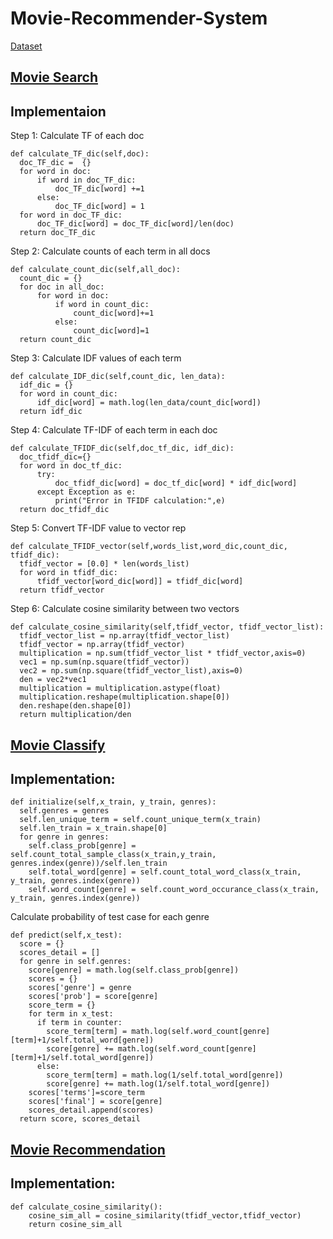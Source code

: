 # Movie-Recommender-System
[Dataset](https://www.kaggle.com/tmdb/tmdb-movie-metadata)

## [Movie Search](https://datamining-282603.ue.r.appspot.com/search)

## Implementaion

Step 1: Calculate TF of each doc
```
def calculate_TF_dic(self,doc):
  doc_TF_dic =  {}
  for word in doc:
      if word in doc_TF_dic:
          doc_TF_dic[word] +=1
      else:
          doc_TF_dic[word] = 1
  for word in doc_TF_dic:
      doc_TF_dic[word] = doc_TF_dic[word]/len(doc)
  return doc_TF_dic
```

Step 2: Calculate counts of each term in all docs
```
def calculate_count_dic(self,all_doc):
  count_dic = {}
  for doc in all_doc:
      for word in doc:
          if word in count_dic:
              count_dic[word]+=1
          else:
              count_dic[word]=1
  return count_dic
```

Step 3: Calculate IDF values of each term

```
def calculate_IDF_dic(self,count_dic, len_data):
  idf_dic = {}
  for word in count_dic:
      idf_dic[word] = math.log(len_data/count_dic[word])
  return idf_dic
```

Step 4:  Calculate TF-IDF of each term in each doc
```
def calculate_TFIDF_dic(self,doc_tf_dic, idf_dic):
  doc_tfidf_dic={}
  for word in doc_tf_dic:
      try:
          doc_tfidf_dic[word] = doc_tf_dic[word] * idf_dic[word]
      except Exception as e:
          print("Error in TFIDF calculation:",e)
  return doc_tfidf_dic
```

Step 5: Convert TF-IDF value to vector rep
```
def calculate_TFIDF_vector(self,words_list,word_dic,count_dic, tfidf_dic):
  tfidf_vector = [0.0] * len(words_list)
  for word in tfidf_dic:
      tfidf_vector[word_dic[word]] = tfidf_dic[word]
  return tfidf_vector
```
Step 6: Calculate cosine similarity between two vectors
```
def calculate_cosine_similarity(self,tfidf_vector, tfidf_vector_list):
  tfidf_vector_list = np.array(tfidf_vector_list)
  tfidf_vector = np.array(tfidf_vector)
  multiplication = np.sum(tfidf_vector_list * tfidf_vector,axis=0)
  vec1 = np.sum(np.square(tfidf_vector))
  vec2 = np.sum(np.square(tfidf_vector_list),axis=0)
  den = vec2*vec1
  multiplication = multiplication.astype(float)
  multiplication.reshape(multiplication.shape[0])
  den.reshape(den.shape[0])
  return multiplication/den
```

## [Movie Classify](https://datamining-282603.ue.r.appspot.com/classify)

## Implementation: 
```
def initialize(self,x_train, y_train, genres):
  self.genres = genres
  self.len_unique_term = self.count_unique_term(x_train)
  self.len_train = x_train.shape[0]
  for genre in genres:
    self.class_prob[genre] = self.count_total_sample_class(x_train,y_train, genres.index(genre))/self.len_train
    self.total_word[genre] = self.count_total_word_class(x_train, y_train, genres.index(genre))
    self.word_count[genre] = self.count_word_occurance_class(x_train, y_train, genres.index(genre))
```

Calculate probability of test case for each genre
```
def predict(self,x_test):
  score = {}
  scores_detail = []
  for genre in self.genres:
    score[genre] = math.log(self.class_prob[genre])
    scores = {}
    scores['genre'] = genre
    scores['prob'] = score[genre]
    score_term = {}
    for term in x_test:
      if term in counter:
        score_term[term] = math.log(self.word_count[genre][term]+1/self.total_word[genre])
        score[genre] += math.log(self.word_count[genre][term]+1/self.total_word[genre])
      else:
        score_term[term] = math.log(1/self.total_word[genre])
        score[genre] += math.log(1/self.total_word[genre])
    scores['terms']=score_term
    scores['final'] = score[genre]
    scores_detail.append(scores)
  return score, scores_detail
```

## [Movie Recommendation](https://datamining-282603.ue.r.appspot.com/recommendation)

## Implementation:
```
def calculate_cosine_similarity():
    cosine_sim_all = cosine_similarity(tfidf_vector,tfidf_vector)
    return cosine_sim_all
